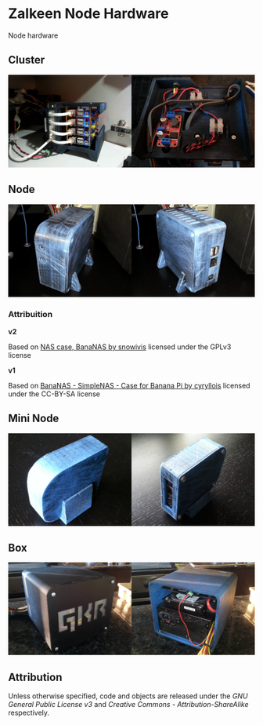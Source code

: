 # Zalkeen Node Hardware

Node hardware


## Cluster

![](images/cluster-v2.jpg)


## Node

![](images/node-v2.jpg)

### Attribuition

**v2**

Based on [NAS case, BanaNAS by snowivis](https://www.thingiverse.com/thing:2676179)
licensed under the GPLv3 license

**v1**

Based on [BanaNAS - SimpleNAS - Case for Banana Pi by cyryllois](https://www.thingiverse.com/thing:460603)
licensed under the CC-BY-SA license


## Mini Node

![](images/node-mini.jpg)


## Box

![](images/box.jpg)


## Attribution

Unless otherwise specified, code and objects are released under the *GNU General Public License v3* and *Creative Commons - Attribution-ShareAlike* respectively.

